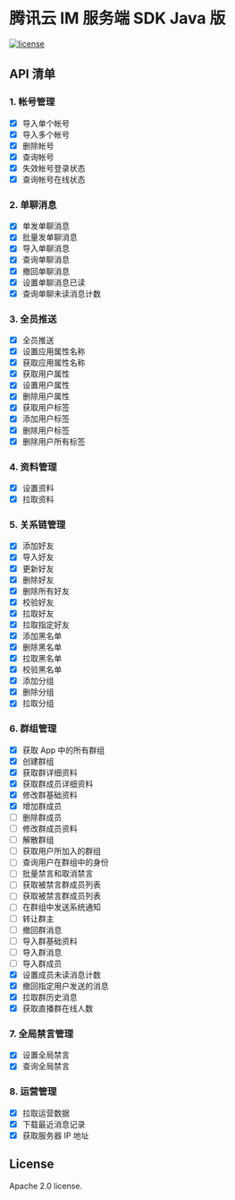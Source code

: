 # 腾讯云 IM 服务端 SDK Java 版

[![license](https://img.shields.io/github/license/doocs/qcloud-im-server-sdk-java?color=42b883&style=flat-square)](./LICENSE)

## API 清单

### 1. 帐号管理

- [x] 导入单个帐号
- [x] 导入多个帐号
- [x] 删除帐号
- [x] 查询帐号
- [x] 失效帐号登录状态
- [x] 查询帐号在线状态

### 2. 单聊消息

- [x] 单发单聊消息
- [x] 批量发单聊消息
- [x] 导入单聊消息
- [x] 查询单聊消息
- [x] 撤回单聊消息
- [x] 设置单聊消息已读
- [x] 查询单聊未读消息计数

### 3. 全员推送

- [x] 全员推送
- [x] 设置应用属性名称
- [x] 获取应用属性名称
- [x] 获取用户属性
- [x] 设置用户属性
- [x] 删除用户属性
- [x] 获取用户标签
- [x] 添加用户标签
- [x] 删除用户标签
- [x] 删除用户所有标签

### 4. 资料管理

- [x] 设置资料
- [x] 拉取资料

### 5. 关系链管理

- [x] 添加好友
- [x] 导入好友
- [x] 更新好友
- [x] 删除好友
- [x] 删除所有好友
- [x] 校验好友
- [x] 拉取好友
- [x] 拉取指定好友
- [x] 添加黑名单
- [x] 删除黑名单
- [x] 拉取黑名单
- [x] 校验黑名单
- [x] 添加分组
- [x] 删除分组
- [x] 拉取分组

### 6. 群组管理

- [x] 获取 App 中的所有群组
- [x] 创建群组
- [x] 获取群详细资料
- [x] 获取群成员详细资料
- [x] 修改群基础资料
- [x] 增加群成员
- [ ] 删除群成员
- [ ] 修改群成员资料
- [ ] 解散群组
- [ ] 获取用户所加入的群组
- [ ] 查询用户在群组中的身份
- [ ] 批量禁言和取消禁言
- [ ] 获取被禁言群成员列表
- [ ] 获取被禁言群成员列表
- [ ] 在群组中发送系统通知
- [ ] 转让群主
- [ ] 撤回群消息
- [ ] 导入群基础资料
- [ ] 导入群消息
- [ ] 导入群成员
- [x] 设置成员未读消息计数
- [x] 撤回指定用户发送的消息
- [x] 拉取群历史消息
- [x] 获取直播群在线人数

### 7. 全局禁言管理

- [x] 设置全局禁言
- [x] 查询全局禁言

### 8. 运营管理

- [x] 拉取运营数据
- [x] 下载最近消息记录
- [x] 获取服务器 IP 地址

## License

Apache 2.0 license.
